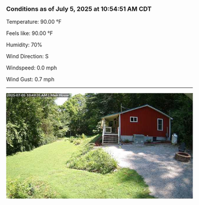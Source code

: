 ### Conditions as of July 5, 2025 at 10:54:51 AM CDT 

Temperature: 90.00 &deg;F

Feels like: 90.00 &deg;F

Humidity: 70%

Wind Direction: S

Windspeed: 0.0 mph

Wind Gust: 0.7 mph

---

<img src="./images/latest.jpeg"/>


